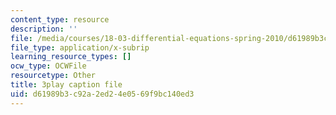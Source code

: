 ```yaml
---
content_type: resource
description: ''
file: /media/courses/18-03-differential-equations-spring-2010/d61989b3c92a2ed24e0569f9bc140ed3_zreI4HllD80.srt
file_type: application/x-subrip
learning_resource_types: []
ocw_type: OCWFile
resourcetype: Other
title: 3play caption file
uid: d61989b3-c92a-2ed2-4e05-69f9bc140ed3
---
```

